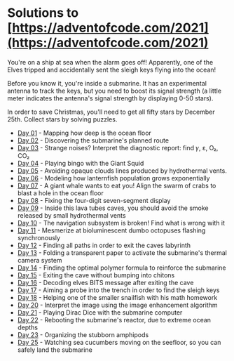 # Solutions to [https://adventofcode.com/2021](https://adventofcode.com/2021)

You're on a ship at sea when the alarm goes off!
Apparently, one of the Elves tripped and accidentally sent the sleigh keys flying into the ocean!

Before you know it, you're inside a submarine.
It has an experimental antenna to track the keys, but you need to boost its signal strength
(a little meter indicates the antenna's signal strength by displaying 0-50 stars).

In order to save Christmas, you'll need to get all fifty stars by December 25th.
Collect stars by solving puzzles.


- [Day 01](day-01) - Mapping how deep is the ocean floor
- [Day 02](day-02) - Discovering the submarine's planned route
- [Day 03](day-03) - Strange noises? Interpret the diagnostic report: find 𝛾, ε, O₂, CO₂
- [Day 04](day-04) - Playing bingo with the Giant Squid
- [Day 05](day-05) - Avoiding opaque clouds lines produced by hydrothermal vents.
- [Day 06](day-06) - Modeling how lanternfish population grows exponentially
- [Day 07](day-07) - A giant whale wants to eat you! Align the swarm of crabs to blast a hole in the ocean floor
- [Day 08](day-08) - Fixing the four-digit seven-segment display
- [Day 09](day-09) - Inside this lava tubes caves, you should avoid the smoke released by small hydrothermal vents
- [Day 10](day-10) - The navigation subsystem is broken! Find what is wrong with it
- [Day 11](day-11) - Mesmerize at bioluminescent dumbo octopuses flashing synchronously
- [Day 12](day-12) - Finding all paths in order to exit the caves labyrinth
- [Day 13](day-13) - Folding a transparent paper to activate the submarine's thermal camera system
- [Day 14](day-14) - Finding the optimal polymer formula to reinforce the submarine
- [Day 15](day-15) - Exiting the cave without bumping into chitons
- [Day 16](day-16) - Decoding elves BITS message after exiting the cave
- [Day 17](day-17) - Aiming a probe into the trench in order to find the sleigh keys
- [Day 18](day-18) - Helping one of the smaller snailfish with his math homework
- [Day 20](day-20) - Interpret the image using the image enhancement algorithm
- [Day 21](day-21) - Playing Dirac Dice with the submarine computer
- [Day 22](day-22) - Rebooting the submarine's reactor, due to extreme ocean depths
- [Day 23](day-23) - Organizing the stubborn amphipods
- [Day 25](day-25) - Watching sea cucumbers moving on the seefloor, so you can safely land the submarine
